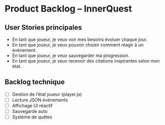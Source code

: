 # Product Backlog – InnerQuest

## User Stories principales

- En tant que joueur, je veux voir mes besoins évoluer chaque jour.
- En tant que joueur, je veux pouvoir choisir comment réagir à un événement.
- En tant que joueur, je veux sauvegarder ma progression.
- En tant que joueur, je veux recevoir des citations inspirantes selon mon état.

## Backlog technique

- [ ] Gestion de l’état joueur (player.js)
- [ ] Lecture JSON événements
- [ ] Affichage UI réactif
- [ ] Sauvegarde auto
- [ ] Système de quêtes
